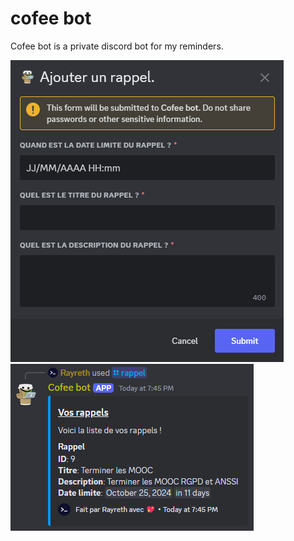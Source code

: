 # cofee bot

Cofee bot is a private discord bot for my reminders.

![add reminder command Preview Image](./img/1.png)  
![reminder command Preview Image](./img/2.png)
